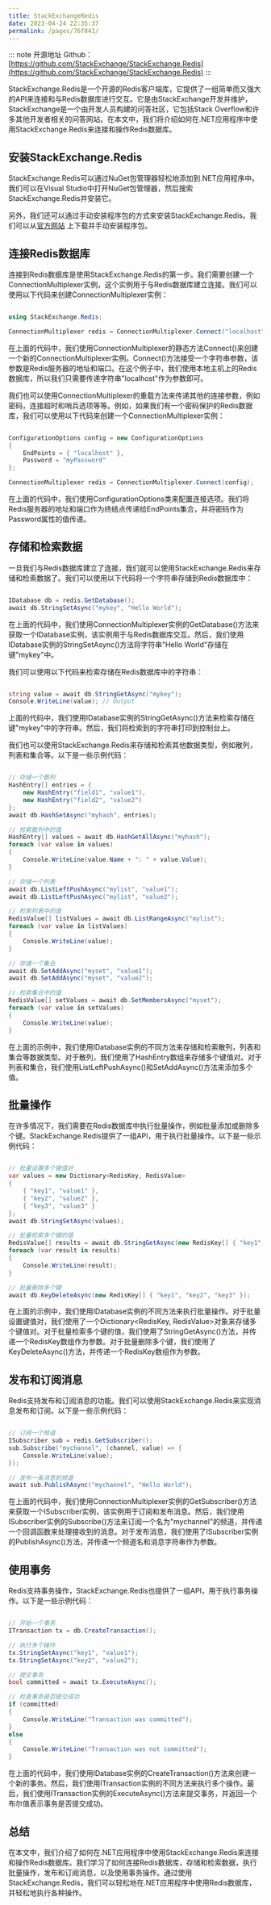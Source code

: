 ```yaml
---
title: StackExchangeRedis
date: 2023-04-24 22:35:37
permalink: /pages/76f841/
---
```

::: note 开源地址
Github：[https://github.com/StackExchange/StackExchange.Redis](https://github.com/StackExchange/StackExchange.Redis)
:::

StackExchange.Redis是一个开源的Redis客户端库，它提供了一组简单而又强大的API来连接和与Redis数据库进行交互。它是由StackExchange开发并维护，StackExchange是一个由开发人员构建的问答社区，它包括Stack Overflow和许多其他开发者相关的问答网站。在本文中，我们将介绍如何在.NET应用程序中使用StackExchange.Redis来连接和操作Redis数据库。
## 安装StackExchange.Redis

StackExchange.Redis可以通过NuGet包管理器轻松地添加到.NET应用程序中。我们可以在Visual Studio中打开NuGet包管理器，然后搜索StackExchange.Redis并安装它。

另外，我们还可以通过手动安装程序包的方式来安装StackExchange.Redis。我们可以从[官方网站](https://stackexchange.github.io/StackExchange.Redis/) 上下载并手动安装程序包。
## 连接Redis数据库

连接到Redis数据库是使用StackExchange.Redis的第一步。我们需要创建一个ConnectionMultiplexer实例，这个实例用于与Redis数据库建立连接。我们可以使用以下代码来创建ConnectionMultiplexer实例：

```csharp

using StackExchange.Redis;

ConnectionMultiplexer redis = ConnectionMultiplexer.Connect("localhost");
```



在上面的代码中，我们使用ConnectionMultiplexer的静态方法Connect()来创建一个新的ConnectionMultiplexer实例。Connect()方法接受一个字符串参数，该参数是Redis服务器的地址和端口。在这个例子中，我们使用本地主机上的Redis数据库，所以我们只需要传递字符串"localhost"作为参数即可。

我们也可以使用ConnectionMultiplexer的重载方法来传递其他的连接参数，例如密码，连接超时和哨兵选项等等。例如，如果我们有一个密码保护的Redis数据库，我们可以使用以下代码来创建一个ConnectionMultiplexer实例：

```csharp

ConfigurationOptions config = new ConfigurationOptions
{
    EndPoints = { "localhost" },
    Password = "myPassword"
};

ConnectionMultiplexer redis = ConnectionMultiplexer.Connect(config);
```



在上面的代码中，我们使用ConfigurationOptions类来配置连接选项。我们将Redis服务器的地址和端口作为终结点传递给EndPoints集合，并将密码作为Password属性的值传递。
## 存储和检索数据

一旦我们与Redis数据库建立了连接，我们就可以使用StackExchange.Redis来存储和检索数据了。我们可以使用以下代码将一个字符串存储到Redis数据库中：

```csharp

IDatabase db = redis.GetDatabase();
await db.StringSetAsync("mykey", "Hello World");
```



在上面的代码中，我们使用ConnectionMultiplexer实例的GetDatabase()方法来获取一个IDatabase实例，该实例用于与Redis数据库交互。然后，我们使用IDatabase实例的StringSetAsync()方法将字符串"Hello World"存储在键"mykey"中。

我们可以使用以下代码来检索存储在Redis数据库中的字符串：

```csharp

string value = await db.StringGetAsync("mykey");
Console.WriteLine(value); // Output
```

上面的代码中，我们使用IDatabase实例的StringGetAsync()方法来检索存储在键"mykey"中的字符串。然后，我们将检索到的字符串打印到控制台上。

我们也可以使用StackExchange.Redis来存储和检索其他数据类型，例如散列，列表和集合等。以下是一些示例代码：

```csharp

// 存储一个散列
HashEntry[] entries = {
    new HashEntry("field1", "value1"),
    new HashEntry("field2", "value2")
};
await db.HashSetAsync("myhash", entries);

// 检索散列中的值
HashEntry[] values = await db.HashGetAllAsync("myhash");
foreach (var value in values)
{
    Console.WriteLine(value.Name + ": " + value.Value);
}

// 存储一个列表
await db.ListLeftPushAsync("mylist", "value1");
await db.ListLeftPushAsync("mylist", "value2");

// 检索列表中的值
RedisValue[] listValues = await db.ListRangeAsync("mylist");
foreach (var value in listValues)
{
    Console.WriteLine(value);
}

// 存储一个集合
await db.SetAddAsync("myset", "value1");
await db.SetAddAsync("myset", "value2");

// 检索集合中的值
RedisValue[] setValues = await db.SetMembersAsync("myset");
foreach (var value in setValues)
{
    Console.WriteLine(value);
}
```



在上面的示例中，我们使用IDatabase实例的不同方法来存储和检索散列，列表和集合等数据类型。对于散列，我们使用了HashEntry数组来存储多个键值对。对于列表和集合，我们使用ListLeftPushAsync()和SetAddAsync()方法来添加多个值。
## 批量操作

在许多情况下，我们需要在Redis数据库中执行批量操作，例如批量添加或删除多个键。StackExchange.Redis提供了一组API，用于执行批量操作。以下是一些示例代码：

```csharp

// 批量设置多个键值对
var values = new Dictionary<RedisKey, RedisValue>
{
    { "key1", "value1" },
    { "key2", "value2" },
    { "key3", "value3" }
};
await db.StringSetAsync(values);

// 批量检索多个键的值
RedisValue[] results = await db.StringGetAsync(new RedisKey[] { "key1", "key2", "key3" });
foreach (var result in results)
{
    Console.WriteLine(result);
}

// 批量删除多个键
await db.KeyDeleteAsync(new RedisKey[] { "key1", "key2", "key3" });
```



在上面的示例中，我们使用IDatabase实例的不同方法来执行批量操作。对于批量设置键值对，我们使用了一个Dictionary<RedisKey, RedisValue>对象来存储多个键值对。对于批量检索多个键的值，我们使用了StringGetAsync()方法，并传递一个RedisKey数组作为参数。对于批量删除多个键，我们使用了KeyDeleteAsync()方法，并传递一个RedisKey数组作为参数。
## 发布和订阅消息

Redis支持发布和订阅消息的功能。我们可以使用StackExchange.Redis来实现消息发布和订阅。以下是一些示例代码：

```csharp

// 订阅一个频道
ISubscriber sub = redis.GetSubscriber();
sub.Subscribe("mychannel", (channel, value) => {
    Console.WriteLine(value);
});

// 发布一条消息到频道
await sub.PublishAsync("mychannel", "Hello World");
```



在上面的代码中，我们使用ConnectionMultiplexer实例的GetSubscriber()方法来获取一个ISubscriber实例，该实例用于订阅和发布消息。然后，我们使用ISubscriber实例的Subscribe()方法来订阅一个名为"mychannel"的频道，并传递一个回调函数来处理接收到的消息。对于发布消息，我们使用了ISubscriber实例的PublishAsync()方法，并传递一个频道名和消息字符串作为参数。
## 使用事务

Redis支持事务操作，StackExchange.Redis也提供了一组API，用于执行事务操作。以下是一些示例代码：

```csharp

// 开始一个事务
ITransaction tx = db.CreateTransaction();

// 执行多个操作
tx.StringSetAsync("key1", "value1");
tx.StringSetAsync("key2", "value2");

// 提交事务
bool committed = await tx.ExecuteAsync();

// 检查事务是否提交成功
if (committed)
{
    Console.WriteLine("Transaction was committed");
}
else
{
    Console.WriteLine("Transaction was not committed");
}
```



在上面的代码中，我们使用IDatabase实例的CreateTransaction()方法来创建一个新的事务。然后，我们使用ITransaction实例的不同方法来执行多个操作。最后，我们使用ITransaction实例的ExecuteAsync()方法来提交事务，并返回一个布尔值表示事务是否提交成功。
## 总结

在本文中，我们介绍了如何在.NET应用程序中使用StackExchange.Redis来连接和操作Redis数据库。我们学习了如何连接Redis数据库，存储和检索数据，执行批量操作，发布和订阅消息，以及使用事务操作。通过使用StackExchange.Redis，我们可以轻松地在.NET应用程序中使用Redis数据库，并轻松地执行各种操作。
